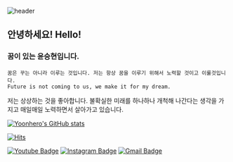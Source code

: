 	
![header](https://capsule-render.vercel.app/api?type=waving&color=0077b6&height=300&section=header&text=Yoonhero&fontAlignY=40&fontSize=90&fontColor=d3d3d3&animation=fadeIn&desc=Dreamer&descSize=30&descAlignY=60)


## 안녕하세요! Hello!

###  꿈이 있는 윤승현입니다.


``` 
꿈은 꾸는 아니라 이루는 것입니다. 저는 항상 꿈을 이루기 위해서 노력할 것이고 이룰것입니다.
Future is not coming to us, we make it for my dream.
```

저는 상상하는 것을 좋아합니다. 불확실한 미래를 하나하나 개척해 나간다는 생각을 가지고 매일매일 노력하면서 살아가고 있습니다.


 [![Yoonhero's GitHub stats](https://github-readme-stats.vercel.app/api?username=yoonhero)](https://github.com/anuraghazra/github-readme-stats)
 
	
  [![Hits](https://hits.seeyoufarm.com/api/count/incr/badge.svg?url=https%3A%2F%2Fgithub.com%2Fyoonhero%2F&count_bg=%2379C83D&title_bg=%23555555&icon=&icon_color=%23E7E7E7&title=hits&edge_flat=false)](https://hits.seeyoufarm.com)
  
  
  
  [![Youtube Badge](https://img.shields.io/badge/Youtube-ff0000?style=flat-square&logo=youtube&link=https://www.youtube.com/channel/UCLRcC3qP9gi5l1QUxBqHGjw)](https://www.youtube.com/channel/UCLRcC3qP9gi5l1QUxBqHGjw)
  [![Instagram Badge](https://img.shields.io/badge/instagram-E4405F?style=flat-square&logo=instagram&logoColor=white&link=https://www.instagram.com/yoonhero0416/)](https://www.instagram.com/yoonhero06/)
  [![Gmail Badge](https://img.shields.io/badge/Gmail-d14836?style=flat-square&logo=Gmail&logoColor=white&link=mailto:yoonhero0416@gmail.com)](mailto:yoonhreo0416@gmail.com)
	
	
